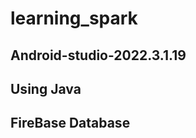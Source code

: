 # learning_spark
<html>
  <body>
    <h2>Android-studio-2022.3.1.19</h2>
    <h2>Using Java</h2>
    <h2>FireBase Database</h2>
  </body>
</html>
